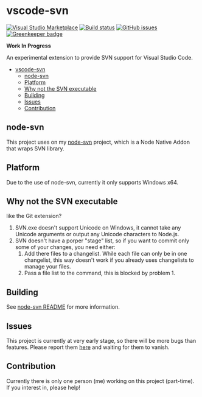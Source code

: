 # vscode-svn

[![Visual Studio Marketplace](https://img.shields.io/vscode-marketplace/v/simonchan.vscode-svn.svg)](https://marketplace.visualstudio.com/items?itemName=simonchan.vscode-svn)
[![Build status](https://ci.appveyor.com/api/projects/status/2i0hcx8jhr74d7t5/branch/master?svg=true)](https://ci.appveyor.com/project/yume-chan/vscode-svn/branch/master)
[![GitHub issues](https://img.shields.io/github/issues/yume-chan/vscode-svn.svg)](https://github.com/yume-chan/vscode-svn/issues)
[![Greenkeeper badge](https://badges.greenkeeper.io/yume-chan/vscode-svn.svg)](https://greenkeeper.io/)

**Work In Progress**

An experimental extension to provide SVN support for Visual Studio Code.

- [vscode-svn](#vscode-svn)
    - [node-svn](#node-svn)
    - [Platform](#platform)
    - [Why not the SVN executable](#why-not-the-svn-executable)
    - [Building](#building)
    - [Issues](#issues)
    - [Contribution](#contribution)

## node-svn

This project uses on my [node-svn](https://github.com/yume-chan/node-svn) project, which is a Node Native Addon that wraps SVN library.

## Platform

Due to the use of node-svn, currently it only supports Windows x64.

## Why not the SVN executable

like the Git extension?

1. SVN.exe doesn't support Unicode on Windows, it cannot take any Unicode arguments or output any Unicode characters to Node.js.
1. SVN doesn't have a porper "stage" list, so if you want to commit only some of your changes, you need either:
    1. Add there files to a changelist. While each file can only be in one changelist, this way doesn't work if you already uses changelists to manage your files.
    1. Pass a file list to the command, this is blocked by problem 1.

## Building

See [node-svn README](https://github.com/yume-chan/node-svn#readme) for more information.

## Issues

This project is currently at very early stage, so there will be more bugs than features. Please report them [here](https://github.com/yume-chan/vscode-data) and waiting for them to vanish.

## Contribution

Currently there is only one person (me) working on this project (part-time). If you interest in, please help!
